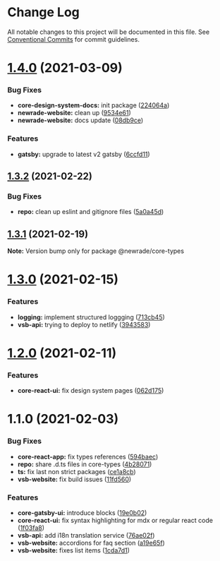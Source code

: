 # Change Log

All notable changes to this project will be documented in this file.
See [Conventional Commits](https://conventionalcommits.org) for commit guidelines.

# [1.4.0](https://github.com/newrade/newrade-core/tree/master/packages/core-common/compare/@newrade/core-types@1.3.2...@newrade/core-types@1.4.0) (2021-03-09)

### Bug Fixes

- **core-design-system-docs:** init package ([224064a](https://github.com/newrade/newrade-core/tree/master/packages/core-common/commit/224064a713a5f41f998fe1e8e18ea4bfbe8b048d))
- **newrade-website:** clean up ([9534e61](https://github.com/newrade/newrade-core/tree/master/packages/core-common/commit/9534e61b01545371bde739d05c4519ead5fbd143))
- **newrade-website:** docs update ([08db9ce](https://github.com/newrade/newrade-core/tree/master/packages/core-common/commit/08db9ce60c3779684db9260c435792e532bd6729))

### Features

- **gatsby:** upgrade to latest v2 gatsby ([6ccfd11](https://github.com/newrade/newrade-core/tree/master/packages/core-common/commit/6ccfd11efe789383353be0cd3b5a251e22a8f41a))

## [1.3.2](https://github.com/newrade/newrade-core/tree/master/packages/core-common/compare/@newrade/core-types@1.3.1...@newrade/core-types@1.3.2) (2021-02-22)

### Bug Fixes

- **repo:** clean up eslint and gitignore files ([5a0a45d](https://github.com/newrade/newrade-core/tree/master/packages/core-common/commit/5a0a45d7d6e669dc6859f361093d6d5b1e3c5d09))

## [1.3.1](https://github.com/newrade/newrade-core/tree/master/packages/core-common/compare/@newrade/core-types@1.3.0...@newrade/core-types@1.3.1) (2021-02-19)

**Note:** Version bump only for package @newrade/core-types

# [1.3.0](https://github.com/newrade/newrade-core/tree/master/packages/core-common/compare/@newrade/core-types@1.2.0...@newrade/core-types@1.3.0) (2021-02-15)

### Features

- **logging:** implement structured loggging ([713cb45](https://github.com/newrade/newrade-core/tree/master/packages/core-common/commit/713cb4501897b14ff3d53c93d32bce0686759a7c))
- **vsb-api:** trying to deploy to netlify ([3943583](https://github.com/newrade/newrade-core/tree/master/packages/core-common/commit/394358395408463b83b8140e662ffe6062109f64))

# [1.2.0](https://github.com/newrade/newrade-core/tree/master/packages/core-common/compare/@newrade/core-types@1.1.0...@newrade/core-types@1.2.0) (2021-02-11)

### Features

- **core-react-ui:** fix design system pages ([062d175](https://github.com/newrade/newrade-core/tree/master/packages/core-common/commit/062d175e705eeecd8dd00a4bb95d4240c556f6b9))

# 1.1.0 (2021-02-03)

### Bug Fixes

- **core-react-app:** fix types references ([594baec](https://github.com/newrade/newrade-core/tree/master/packages/core-common/commit/594baecc7cad830c5e080cfa32461a40b99bd1c4))
- **repo:** share .d.ts files in core-types ([4b28071](https://github.com/newrade/newrade-core/tree/master/packages/core-common/commit/4b28071d704905c281b304a78c5888fbf5961de5))
- **ts:** fix last non strict packages ([ce1a8cb](https://github.com/newrade/newrade-core/tree/master/packages/core-common/commit/ce1a8cbf6b459f1f0e0510d4df0c2885eb0d60d6))
- **vsb-website:** fix build issues ([11fd560](https://github.com/newrade/newrade-core/tree/master/packages/core-common/commit/11fd56082bd6eb576f5a7309b419611467a1850d))

### Features

- **core-gatsby-ui:** introduce blocks ([19e0b02](https://github.com/newrade/newrade-core/tree/master/packages/core-common/commit/19e0b0225fe06e3b3a68a30a7bae052f9325732a))
- **core-react-ui:** fix syntax highlighting for mdx or regular react code ([1f03fa8](https://github.com/newrade/newrade-core/tree/master/packages/core-common/commit/1f03fa8d0b8345cdbc1cb54328c39baa35e979f8))
- **vsb-api:** add i18n translation service ([76ae02f](https://github.com/newrade/newrade-core/tree/master/packages/core-common/commit/76ae02fa4bc15c744b5d2629267bda27b66d9403))
- **vsb-website:** accordions for faq section ([a19e65f](https://github.com/newrade/newrade-core/tree/master/packages/core-common/commit/a19e65f39193a849186c41ab2c1dcfad157e3724))
- **vsb-website:** fixes list items ([1cda7d1](https://github.com/newrade/newrade-core/tree/master/packages/core-common/commit/1cda7d1276c520dc8ad470880b9755407d300338))
